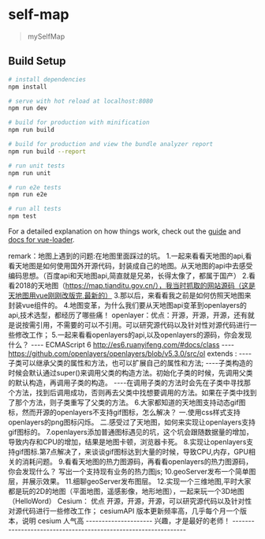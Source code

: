 # self-map

> mySelfMap

## Build Setup

``` bash
# install dependencies
npm install

# serve with hot reload at localhost:8080
npm run dev

# build for production with minification
npm run build

# build for production and view the bundle analyzer report
npm run build --report

# run unit tests
npm run unit

# run e2e tests
npm run e2e

# run all tests
npm test
```

For a detailed explanation on how things work, check out the [guide](http://vuejs-templates.github.io/webpack/) and [docs for vue-loader](http://vuejs.github.io/vue-loader).

remark：地图上遇到的问题:在地图里面踩过的坑。
        1.一起来看看天地图的api,看看天地图是如何使用国外开源代码，封装成自己的地图。从天地图的api中去感受编码思想。（百度api和天地图api,简直就是兄弟，长得太像了，都属于国产）
        2.看看2018的天地图（https://map.tianditu.gov.cn/），我当时抓取的网站源码（这是天地图用vue刚刚改版完,最新的）
        3.那以后，来看看我之前是如何仿照天地图来封装vue组件的。
        4.地图变革，为什么我们要从天地图api变革到openlayers的api,技术选型，都经历了哪些痛！
          openlayer：优点：开源，开源，开源，还有就是说按需引用，不需要的可以不引用。可以研究源代码以及针对性对源代码进行一些修改工作；
        5.一起来看看openlayers的api,以及openlayers的源码，你会发现什么？
          ---- ECMAScript 6 http://es6.ruanyifeng.com/#docs/class
          ---- https://github.com/openlayers/openlayers/blob/v5.3.0/src/ol
          extends :
            ----子类可以继承父类的属性和方法，也可以扩展自己的属性和方法;
            ----子类构造的时候会默认通过super()来调用父类的构造方法。初始化子类的时候，先调用父类的默认构造，再调用子类的构造。
            ----在调用子类的方法时会先在子类中寻找那个方法，找到后调用成功，否则再去父类中找想要调用的方法。如果在子类中找到了那个方法，则子类重写了父类的方法。
        6.大家都知道的天地图支持动态gif图标，然而开源的openlayers不支持gif图标，怎么解决？
            一.使用css样式支持openlayers的png图标闪烁。
            二.感受过了天地图，如何来实现让openlayers支持gif图标的。
        7.openlayers添加普通图标遇见的坑，这个坑会跟随数据量的增加，导致内存和CPU的增加，结果是地图卡顿，浏览器卡死。
        8.实现让openlayers支持gif图标.第7点解决了，来谈谈gif图标达到大量的时候，导致CPU,内存，GPU相关的消耗问题。
        9.看看天地图的热力图源码，再看看openlayers的热力图源码，你会发现什么？ 写出一个支持现有业务的热力图js;
        10.geoServer发布一个简单图层，并展示效果。
        11.细聊geoServer发布图层。
        12.实现一个三维地图,平时大家都是玩的2D的地图（平面地图，遥感影像，地形地图），一起来玩一个3D地图（HelloWord）
        Cesium：
          优点
          开源，开源，开源，可以研究源代码以及针对性对源代码进行一些修改工作；
          cesiumAPI 版本更新频率高，几乎每个月一个版本，说明 cesium 人气高
        --------------------- 兴趣，才是最好的老师！ ---------------------------------------------------------------
